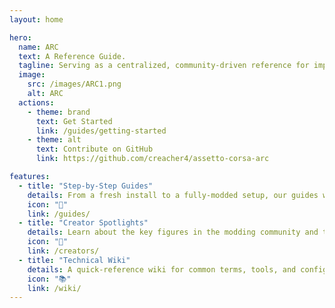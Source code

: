 ```yaml
---
layout: home

hero:
  name: ARC
  text: A Reference Guide.
  tagline: Serving as a centralized, community-driven reference for improving the Assetto Corsa experience, for users on all levels.
  image:
    src: /images/ARC1.png
    alt: ARC
  actions:
    - theme: brand
      text: Get Started
      link: /guides/getting-started
    - theme: alt
      text: Contribute on GitHub
      link: https://github.com/creacher4/assetto-corsa-arc

features:
  - title: "Step-by-Step Guides"
    details: From a fresh install to a fully-modded setup, our guides walk you through the entire process.
    icon: "🚀"
    link: /guides/
  - title: "Creator Spotlights"
    details: Learn about the key figures in the modding community and the essential tools they've created.
    icon: "👥"
    link: /creators/
  - title: "Technical Wiki"
    details: A quick-reference wiki for common terms, tools, and configurations you'll encounter.
    icon: "📚"
    link: /wiki/
---
```


